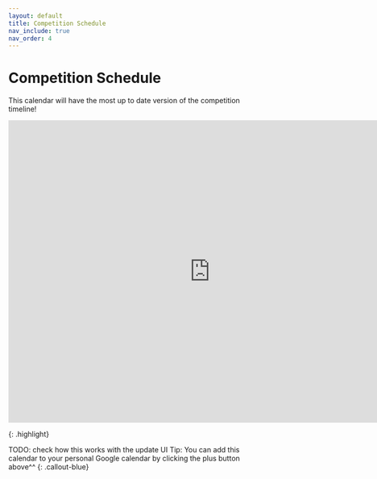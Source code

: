 ```yaml
---
layout: default
title: Competition Schedule
nav_include: true
nav_order: 4
---
```


# Competition Schedule

This calendar will have the most up to date version of the competition timeline!
<iframe src="https://calendar.google.com/calendar/embed?src=9a08dd3dac1df5c210999c130b7e69ccc35d1f88f91902aa3ff64ee9daa4aa3b%40group.calendar.google.com&ctz=America%2FChicago" style="border: 0" width="800" height="600" frameborder="0" scrolling="no"></iframe>

{: .highlight}

TODO: check how this works with the update UI
Tip: You can add this calendar to your personal Google calendar by clicking the plus button above^^
{: .callout-blue}